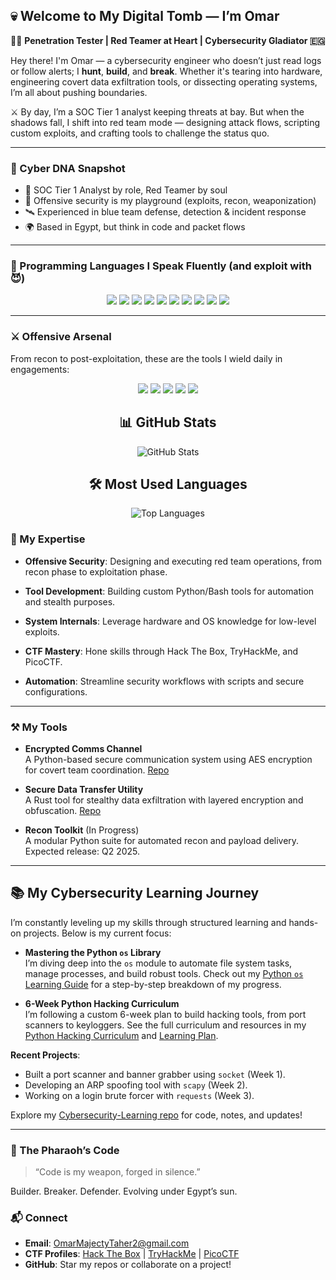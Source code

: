 ## 💀 Welcome to My Digital Tomb — I’m Omar

🧑‍💻 **Penetration Tester | Red Teamer at Heart | Cybersecurity Gladiator 🇪🇬**

Hey there! I'm Omar — a cybersecurity engineer who doesn’t just read logs or follow alerts; I **hunt**, **build**, and **break**. Whether it's tearing into hardware, engineering covert data exfiltration tools, or dissecting operating systems, I’m all about pushing boundaries.

⚔️ By day, I’m a SOC Tier 1 analyst keeping threats at bay. But when the shadows fall, I shift into red team mode — designing attack flows, scripting custom exploits, and crafting tools to challenge the status quo.

---

### 🧬 Cyber DNA Snapshot

- 🎯 SOC Tier 1 Analyst by role, Red Teamer by soul  
- 🧨 Offensive security is my playground (exploits, recon, weaponization)  
- 🛰️ Experienced in blue team defense, detection & incident response  
- 🌍 Based in Egypt, but think in code and packet flows  


---

### 🧠 Programming Languages I Speak Fluently (and exploit with 😈)

<p align="center">
  <img src="https://img.shields.io/badge/-Python-05122A?style=for-the-badge&logo=python" />
  <img src="https://img.shields.io/badge/-Bash-05122A?style=for-the-badge&logo=gnu-bash" />
  <img src="https://img.shields.io/badge/-C-05122A?style=for-the-badge&logo=c" />
  <img src="https://img.shields.io/badge/-C++-05122A?style=for-the-badge&logo=c%2B%2B" />
  <img src="https://img.shields.io/badge/-PowerShell-05122A?style=for-the-badge&logo=powershell" />
  <img src="https://img.shields.io/badge/-Assembly-05122A?style=for-the-badge&logo=amd" />
  <img src="https://img.shields.io/badge/-PHP-05122A?style=for-the-badge&logo=php" />
  <img src="https://img.shields.io/badge/-Rust-05122A?style=for-the-badge&logo=rust" />
  <img src="https://img.shields.io/badge/-MySQL-05122A?style=for-the-badge&logo=mysql" />
  <img src="https://img.shields.io/badge/-PostgreSQL-05122A?style=for-the-badge&logo=postgresql" />
</p>

---

### ⚔️ Offensive Arsenal

From recon to post-exploitation, these are the tools I wield daily in engagements:

<p align="center">
  <img src="https://img.shields.io/badge/Nmap-Recon-214478?style=for-the-badge&logo=linux&logoColor=white" />
  <img src="https://img.shields.io/badge/Wireshark-Packet%20Analysis-164863?style=for-the-badge&logo=wireshark&logoColor=white" />
  <img src="https://img.shields.io/badge/Burp%20Suite-Web%20Testing-d2492a?style=for-the-badge&logo=burpsuite&logoColor=white" />
  <img src="https://img.shields.io/badge/Metasploit-Exploitation-8A2BE2?style=for-the-badge&logo=metasploit&logoColor=white" />
  <img src="https://img.shields.io/badge/John%20The%20Ripper-Password%20Cracking-FF5733?style=for-the-badge&logo=john&logoColor=white" />
</p>




<div align="center">

## 📊 GitHub Stats

![GitHub Stats](https://github-readme-stats.vercel.app/api?username=MOmar990&show_icons=true&include_all_commits=true&count_private=true&theme=dark&bg_color=0d1117&title_color=58a6ff&text_color=c9d1d9&icon_color=79c0ff&border_radius=10&custom_title=GitHub%20Activity%20Stats)

</div>

<div align="center">

## 🛠️ Most Used Languages

![Top Languages](https://github-readme-stats.vercel.app/api/top-langs/?username=MOmar990&layout=compact&theme=dark&bg_color=0d1117&title_color=58a6ff&text_color=c9d1d9&border_radius=10&langs_count=10&hide=html,css)

</div>



### 🌟 My Expertise
- **Offensive Security**: Designing and executing red team operations, from recon phase to exploitation phase.
  
- **Tool Development**: Building custom Python/Bash tools for automation and stealth purposes.
  
- **System Internals**: Leverage hardware and OS knowledge for low-level exploits.
  
- **CTF Mastery**: Hone skills through Hack The Box, TryHackMe, and PicoCTF.
  
- **Automation**: Streamline security workflows with scripts and secure configurations.
---

### ⚒️ My Tools

- **Encrypted Comms Channel**  
  A Python-based secure communication system using AES encryption for covert team coordination. [Repo](https://github.com/MOmar990/encrypted-comms)

- **Secure Data Transfer Utility**  
  A Rust tool for stealthy data exfiltration with layered encryption and obfuscation. [Repo](https://github.com/MOmar990/secure-transfer)

- **Recon Toolkit** (In Progress)  
  A modular Python suite for automated recon and payload delivery. Expected release: Q2 2025.

---

## 📚 My Cybersecurity Learning Journey

I’m constantly leveling up my skills through structured learning and hands-on projects. Below is my current focus:

- **Mastering the Python `os` Library**  
  I’m diving deep into the `os` module to automate file system tasks, manage processes, and build robust tools. Check out my [Python `os` Learning Guide](https://github.com/MOmar990/Cybersecurity-Learning/blob/main/os_learning_guide.md) for a step-by-step breakdown of my progress.

- **6-Week Python Hacking Curriculum**  
  I’m following a custom 6-week plan to build hacking tools, from port scanners to keyloggers. See the full curriculum and resources in my [Python Hacking Curriculum](https://github.com/MOmar990/Cybersecurity-Learning/blob/main/python_hacking_curriculum.md) and [Learning Plan](https://github.com/MOmar990/Cybersecurity-Learning/blob/main/python_hacking_learning_plan.md).

**Recent Projects**:
- Built a port scanner and banner grabber using `socket` (Week 1).
- Developing an ARP spoofing tool with `scapy` (Week 2).
- Working on a login brute forcer with `requests` (Week 3).

Explore my [Cybersecurity-Learning repo](https://github.com/MOmar990/Cybersecurity-Learning) for code, notes, and updates!

---

### 🐫 The Pharaoh’s Code
> “Code is my weapon, forged in silence.”

Builder. Breaker. Defender. Evolving under Egypt’s sun.

### 📬 Connect
- **Email**: [OmarMajectyTaher2@gmail.com](mailto:OmarMajectyTaher2@gmail.com)
- **CTF Profiles**: [Hack The Box](https://hackthebox.com/...) | [TryHackMe](https://tryhackme.com/...) | [PicoCTF](https://picoctf.org/...)
- **GitHub**: Star my repos or collaborate on a project!

<!---
MOmar990/MOmar990 is a ✨ special ✨ repository because its `README.md` (this file) appears on your GitHub profile.
You can click the Preview link to take a look at your changes.
--->
